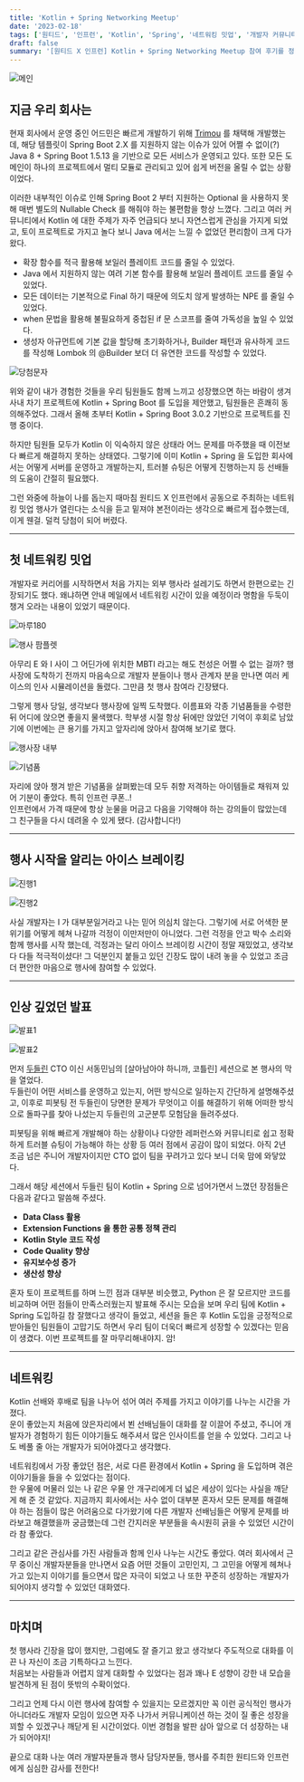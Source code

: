 ```yaml
---
title: 'Kotlin + Spring Networking Meetup'
date: '2023-02-18'
tags: ['원티드', '인프런', 'Kotlin', 'Spring', '네트워킹 밋업', '개발자 커뮤니티', '커뮤니케이션']
draft: false
summary: '[원티드 X 인프런] Kotlin + Spring Networking Meetup 참여 후기를 정리 했습니다.'
---
```


![메인](https://img1.daumcdn.net/thumb/R1280x0/?scode=mtistory2&fname=https%3A%2F%2Fblog.kakaocdn.net%2Fdn%2FJNJSr%2FbtrZUBGgOkf%2F2Bs7EPY0gDki3dICjoV2a1%2Fimg.jpg)

## 지금 우리 회사는

현재 회사에서 운영 중인 어드민은 빠르게 개발하기 위해 [Trimou](http://trimou.org/) 를 채택해 개발했는데, 해당 템플릿이 Spring Boot 2.X 를 지원하지 않는 이슈가 있어 어쩔 수 없이(?) Java 8 + Spring Boot 1.5.13 을 기반으로 모든 서비스가 운영되고 있다. 또한 모든 도메인이 하나의 프로젝트에서 멀티 모듈로 관리되고 있어 쉽게 버전을 올릴 수 없는 상황이었다.

이러한 내부적인 이슈로 인해 Spring Boot 2 부터 지원하는 Optional 을 사용하지 못해 매번 별도의 Nullable Check 를 해줘야 하는 불편함을 항상 느꼈다. 그리고 여러 커뮤니티에서 Kotlin 에 대한 주제가 자주 언급되다 보니 자연스럽게 관심을 가지게 되었고, 토이 프로젝트로 가지고 놀다 보니 Java 에서는 느낄 수 없었던 편리함이 크게 다가왔다.

- 확장 함수를 적극 활용해 보일러 플레이트 코드를 줄일 수 있었다.
- Java 에서 지원하지 않는 여려 기본 함수를 활용해 보일러 플레이트 코드를 줄일 수 있었다.
- 모든 데이터는 기본적으로 Final 하기 때문에 의도치 않게 발생하는 NPE 를 줄일 수 있었다.
- when 문법을 활용해 불필요하게 중첩된 if 문 스코프를 줄여 가독성을 높일 수 있었다.
- 생성자 아규먼트에 기본 값을 할당해 초기화하거나, Builder 패턴과 유사하게 코드를 작성해 Lombok 의 @Builder 보더 더 유연한 코드를 작성할 수 있었다.

![당첨문자](https://img1.daumcdn.net/thumb/R1280x0/?scode=mtistory2&fname=https%3A%2F%2Fblog.kakaocdn.net%2Fdn%2FIzeOO%2FbtrZSTfYiio%2Fnxdm0GkYkTF9eGfOFhpQF0%2Fimg.png)

위와 같이 내가 경험한 것들을 우리 팀원들도 함께 느끼고 성장했으면 하는 바람이 생겨 사내 차기 프로젝트에 Kotlin + Spring Boot 를 도입을 제안했고, 팀원들은 흔쾌히 동의해주었다. 그래서 올해 초부터 Kotlin + Spring Boot 3.0.2 기반으로 프로젝트를 진행 중이다.

하지만 팀원들 모두가 Kotlin 이 익숙하지 않은 상태라 어느 문제를 마주했을 때 이전보다 빠르게 해결하지 못하는 상태였다. 그렇기에 이미 Kotlin + Spring 을 도입한 회사에서는 어떻게 서버를 운영하고 개발하는지, 트러블 슈팅은 어떻게 진행하는지 등 선배들의 도움이 간절히 필요했다.

그런 와중에 하늘이 나를 돕는지 때마침 원티드 X 인프런에서 공동으로 주최하는 네트워킹 밋업 행사가 열린다는 소식을 듣고 밑져야 본전이라는 생각으로 빠르게 접수했는데, 이게 웬걸. 덜컥 당첨이 되어 버렸다.

---

## 첫 네트워킹 밋업

개발자로 커리어를 시작하면서 처음 가지는 외부 행사라 설레기도 하면서 한편으로는 긴장되기도 했다. 왜냐하면 안내 메일에서 네트워킹 시간이 있을 예정이라 명함을 두둑이 챙겨 오라는 내용이 있었기 때문이다.

![마루180](https://img1.daumcdn.net/thumb/R1280x0/?scode=mtistory2&fname=https%3A%2F%2Fblog.kakaocdn.net%2Fdn%2FKAzeU%2FbtrZJWZCFX6%2FTith7K5kohHKvLtbhDOAnK%2Fimg.png)

![행사 팜플렛](https://img1.daumcdn.net/thumb/R1280x0/?scode=mtistory2&fname=https%3A%2F%2Fblog.kakaocdn.net%2Fdn%2F2O24P%2FbtrZ0KJxKuB%2FOdYuHeHDU5247qMg7Sc3Nk%2Fimg.png)

아무리 E 와 I 사이 그 어딘가에 위치한 MBTI 라고는 해도 천성은 어쩔 수 없는 걸까? 행사장에 도착하기 전까지 마음속으로 개발자 분들이나 행사 관계자 분을 만나면 여러 케이스의 인사 시뮬레이션을 돌렸다. 그만큼 첫 행사 참여라 긴장됐다.

그렇게 행사 당일, 생각보다 행사장에 일찍 도착했다. 이름표와 각종 기념품들을 수령한 뒤 어디에 앉으면 좋을지 물색했다. 학부생 시절 항상 뒤에만 앉았던 기억이 후회로 남았기에 이번에는 큰 용기를 가지고 앞자리에 앉아서 참여해 보기로 했다.

![행사장 내부](https://img1.daumcdn.net/thumb/R1280x0/?scode=mtistory2&fname=https%3A%2F%2Fblog.kakaocdn.net%2Fdn%2FcdXPzB%2FbtrZYTfA7Hd%2Fn0t0qVLhSf7uWoLsSgEM2k%2Fimg.png)

![기념품](https://img1.daumcdn.net/thumb/R1280x0/?scode=mtistory2&fname=https%3A%2F%2Fblog.kakaocdn.net%2Fdn%2FmMID9%2FbtrZ0KCMHNI%2F0Z5Tt4pN7Nf00c9UFy8P0K%2Fimg.png)

자리에 앉아 챙겨 받은 기념품을 살펴봤는데 모두 취향 저격하는 아이템들로 채워져 있어 기분이 좋았다. 특히 인프런 쿠폰..!  
인프런에서 가격 때문에 항상 눈물을 머금고 다음을 기약해야 하는 강의들이 많았는데 그 친구들을 다시 데려올 수 있게 됐다. (감사합니다!)

---

## 행사 시작을 알리는 아이스 브레이킹

![진행1](https://img1.daumcdn.net/thumb/R1280x0/?scode=mtistory2&fname=https%3A%2F%2Fblog.kakaocdn.net%2Fdn%2FN0AeO%2FbtrZLT8VhiQ%2FGZZ3n6dgKhJiIYw8Bx0VO1%2Fimg.png)

![진행2](https://img1.daumcdn.net/thumb/R1280x0/?scode=mtistory2&fname=https%3A%2F%2Fblog.kakaocdn.net%2Fdn%2Fbh3H85%2FbtrZKouSJ3x%2FckRwVWQpYxEehtKkYwkws1%2Fimg.png)

사실 개발자는 I 가 대부분일거라고 나는 믿어 의심치 않는다. 그렇기에 서로 어색한 분위기를 어떻게 헤쳐 나갈까 걱정이 이만저만이 아니었다. 그런 걱정을 안고 박수 소리와 함께 행사를 시작 했는데, 걱정과는 달리 아이스 브레이킹 시간이 정말 재밌었고, 생각보다 다들 적극적이셨다! 그 덕분인지 붙들고 있던 긴장도 많이 내려 놓을 수 있었고 조금 더 편안한 마음으로 행사에 참여할 수 있었다.

---

## 인상 깊었던 발표

![발표1](https://img1.daumcdn.net/thumb/R1280x0/?scode=mtistory2&fname=https%3A%2F%2Fblog.kakaocdn.net%2Fdn%2Fb5RtHV%2FbtrZNvNHHe9%2FqCqCLBHmZMGSniQWEJGJy0%2Fimg.png)

![발표2](https://img1.daumcdn.net/thumb/R1280x0/?scode=mtistory2&fname=https%3A%2F%2Fblog.kakaocdn.net%2Fdn%2FDbVFY%2FbtrZKoVXizw%2FfrvTkY8TtI5wCwtNQ3AV21%2Fimg.png)

먼저 [두들린](https://www.doodlin.co.kr/) CTO 이신 서동민님의 \[살아남아야 하니까, 코틀린\] 세션으로 본 행사의 막을 열었다.  
두들린이 어떤 서비스를 운영하고 있는지, 어떤 방식으로 일하는지 간단하게 설명해주셨고, 이후로 피봇팅 전 두들린이 당면한 문제가 무엇이고 이를 해결하기 위해 어떠한 방식으로 돌파구를 찾아 나섰는지 두들린의 고군분투 모험담을 들려주셨다.

피봇팅을 위해 빠르게 개발해야 하는 상황이나 다양한 레퍼런스와 커뮤니티로 쉽고 정확하게 트러블 슈팅이 가능해야 하는 상황 등 여러 점에서 공감이 많이 되었다. 아직 2년 조금 넘은 주니어 개발자이지만 CTO 없이 팀을 꾸려가고 있다 보니 더욱 맘에 와닿았다.

그래서 해당 세션에서 두들린 팀이 Kotlin + Spring 으로 넘어가면서 느꼈던 장점들은 다음과 같다고 말씀해 주셨다.

- **Data Class 활용**
- **Extension Functions 을 통한 공통 정책 관리**
- **Kotlin Style 코드 작성**
- **Code Quality 향상**
- **유지보수성 증가**
- **생산성 향상**

혼자 토이 프로젝트를 하며 느낀 점과 대부분 비슷했고, Python 은 잘 모르지만 코드를 비교하며 어떤 점들이 만족스러웠는지 발표해 주시는 모습을 보며 우리 팀에 Kotlin + Spring 도입하길 참 잘했다고 생각이 들었고, 세션을 들은 후 Kotlin 도입을 긍정적으로 받아들인 팀원들이 고맙기도 하면서 우리 팀이 더욱더 빠르게 성장할 수 있겠다는 믿음이 생겼다. 이번 프로젝트를 잘 마무리해내야지. 암!

---

## 네트워킹

Kotlin 선배와 후배로 팀을 나누어 섞어 여러 주제를 가지고 이야기를 나누는 시간을 가졌다.  
운이 좋았는지 처음에 앉은자리에서 뵌 선배님들이 대화를 잘 이끌어 주셨고, 주니어 개발자가 경험하기 힘든 이야기들도 해주셔서 많은 인사이트를 얻을 수 있었다. 그리고 나도 베풀 줄 아는 개발자가 되어야겠다고 생각했다.

네트워킹에서 가장 좋았던 점은, 서로 다른 환경에서 Kotlin + Spring 을 도입하며 겪은 이야기들을 들을 수 있었다는 점이다.  
한 우물에 머물러 있는 나 같은 우물 안 개구리에게 더 넓은 세상이 있다는 사실을 깨닫게 해 준 것 같았다. 지금까지 회사에서는 사수 없이 대부분 혼자서 모든 문제를 해결해야 하는 점들이 많은 어려움으로 다가왔기에 다른 개발자 선배님들은 어떻게 문제를 바라보고 해결했을까 궁금했는데 그런 간지러운 부분들을 속시원히 긁을 수 있었던 시간이라 참 좋았다.

그리고 같은 관심사를 가진 사람들과 함께 인사 나누는 시간도 좋았다. 여러 회사에서 근무 중이신 개발자분들을 만나면서 요즘 어떤 것들이 고민인지, 그 고민을 어떻게 헤쳐나가고 있는지 이야기를 들으면서 많은 자극이 되었고 나 또한 꾸준히 성장하는 개발자가 되어야지 생각할 수 있었던 대화였다.

---

## 마치며

첫 행사라 긴장을 많이 했지만, 그럼에도 잘 즐기고 왔고 생각보다 주도적으로 대화를 이끈 나 자신이 조금 기특하다고 느낀다.  
처음보는 사람들과 어렵지 않게 대화할 수 있었다는 점과 꽤나 E 성향이 강한 내 모습을 발견하게 된 점이 뜻밖의 수확이었다.

그리고 언제 다시 이런 행사에 참여할 수 있을지는 모르겠지만 꼭 이런 공식적인 행사가 아니더라도 개발자 모임이 있으면 자주 나가서 커뮤니케이션 하는 것이 질 좋은 성장을 꾀할 수 있겠구나 깨닫게 된 시간이었다. 이번 경험을 발판 삼아 앞으로 더 성장하는 내가 되어야지!

끝으로 대화 나눈 여러 개발자분들과 행사 담당자분들, 행사를 주최한 원티드와 인프런에게 심심한 감사를 전한다!
